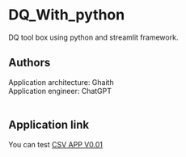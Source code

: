 # DQ_With_python 
DQ tool box using python and streamlit framework.
<br>
## Authors
Application architecture: Ghaith
<br>
Application engineer: ChatGPT
<br>
<br>
## Application link
You can test <a href="https://dq-with-python-csv-cleansing-v001.streamlit.app" target="_blank">CSV APP V0.01</a>

